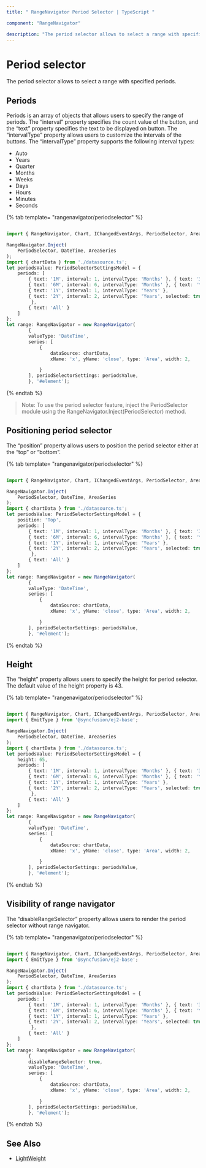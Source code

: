 ```yaml
---
title: " RangeNavigator Period Selector | TypeScript "

component: "RangeNavigator"

description: "The period selector allows to select a range with specified periods."
---
```


# Period selector

The period selector allows to select a range with specified periods.

## Periods

Periods is an array of objects that allows users to specify the range of periods. The “interval” property specifies the count value of the button, and the “text” property specifies the text to be displayed on button. The “intervalType” property allows users to customize the intervals of the buttons. The “intervalType” property supports the following interval types:

* Auto
* Years
* Quarter
* Months
* Weeks
* Days
* Hours
* Minutes
* Seconds

{% tab template= "rangenavigator/periodselector" %}

```typescript

import { RangeNavigator, Chart, IChangedEventArgs, PeriodSelector, AreaSeries, DateTime, PeriodSelectorSettingsModel } from '@syncfusion/ej2-charts';

RangeNavigator.Inject(
    PeriodSelector, DateTime, AreaSeries
);
import { chartData } from './datasource.ts';
let periodsValue: PeriodSelectorSettingsModel = {
    periods: [
        { text: '1M', interval: 1, intervalType: 'Months' }, { text: '3M', interval: 3, intervalType: 'Months' },
        { text: '6M', interval: 6, intervalType: 'Months' }, { text: 'YTD' },
        { text: '1Y', interval: 1, intervalType: 'Years' },
        { text: '2Y', interval: 2, intervalType: 'Years', selected: true
         },
        { text: 'All' }
    ]
};
let range: RangeNavigator = new RangeNavigator(
        {
        valueType: 'DateTime',
        series: [
            {
                dataSource: chartData,
                xName: 'x', yName: 'close', type: 'Area', width: 2,

            }
        ], periodSelectorSettings: periodsValue,
        }, '#element');
```

{% endtab %}

>Note: To use the period selector feature, inject the PeriodSelector module using the RangeNavigator.Inject(PeriodSelector)
method.

## Positioning period selector

The “position” property allows users to position the period selector either at the “top” or “bottom”.

{% tab template= "rangenavigator/periodselector" %}

```typescript

import { RangeNavigator, Chart, IChangedEventArgs, PeriodSelector, AreaSeries, DateTime, PeriodSelectorSettingsModel } from '@syncfusion/ej2-charts';

RangeNavigator.Inject(
    PeriodSelector, DateTime, AreaSeries
);
import { chartData } from './datasource.ts';
let periodsValue: PeriodSelectorSettingsModel = {
    position: 'Top',
    periods: [
        { text: '1M', interval: 1, intervalType: 'Months' }, { text: '3M', interval: 3, intervalType: 'Months' },
        { text: '6M', interval: 6, intervalType: 'Months' }, { text: 'YTD' },
        { text: '1Y', interval: 1, intervalType: 'Years' },
        { text: '2Y', interval: 2, intervalType: 'Years', selected: true
         },
        { text: 'All' }
    ]
};
let range: RangeNavigator = new RangeNavigator(
        {
        valueType: 'DateTime',
        series: [
            {
                dataSource: chartData,
                xName: 'x', yName: 'close', type: 'Area', width: 2,

            }
        ], periodSelectorSettings: periodsValue,
        }, '#element');
```

{% endtab %}

## Height

The “height” property allows users to specify the height for period selector. The default value of the height property is 43.

{% tab template= "rangenavigator/periodselector" %}

```typescript

import { RangeNavigator, Chart, IChangedEventArgs, PeriodSelector, AreaSeries, DateTime, PeriodSelectorSettingsModel } from '@syncfusion/ej2-charts';
import { EmitType } from '@syncfusion/ej2-base';

RangeNavigator.Inject(
    PeriodSelector, DateTime, AreaSeries
);
import { chartData } from './datasource.ts';
let periodsValue: PeriodSelectorSettingsModel = {
    height: 65,
    periods: [
        { text: '1M', interval: 1, intervalType: 'Months' }, { text: '3M', interval: 3, intervalType: 'Months' },
        { text: '6M', interval: 6, intervalType: 'Months' }, { text: 'YTD' },
        { text: '1Y', interval: 1, intervalType: 'Years' },
        { text: '2Y', interval: 2, intervalType: 'Years', selected: true
         },
        { text: 'All' }
    ]
};
let range: RangeNavigator = new RangeNavigator(
        {
        valueType: 'DateTime',
        series: [
            {
                dataSource: chartData,
                xName: 'x', yName: 'close', type: 'Area', width: 2,

            }
        ], periodSelectorSettings: periodsValue,
        }, '#element');
```

{% endtab %}

## Visibility of range navigator

The “disableRangeSelector” property allows users to render the period selector without range navigator.

{% tab template= "rangenavigator/periodselector" %}

```typescript

import { RangeNavigator, Chart, IChangedEventArgs, PeriodSelector, AreaSeries, DateTime, PeriodSelectorSettingsModel } from '@syncfusion/ej2-charts';
import { EmitType } from '@syncfusion/ej2-base';

RangeNavigator.Inject(
    PeriodSelector, DateTime, AreaSeries
);
import { chartData } from './datasource.ts';
let periodsValue: PeriodSelectorSettingsModel = {
    periods: [
        { text: '1M', interval: 1, intervalType: 'Months' }, { text: '3M', interval: 3, intervalType: 'Months' },
        { text: '6M', interval: 6, intervalType: 'Months' }, { text: 'YTD' },
        { text: '1Y', interval: 1, intervalType: 'Years' },
        { text: '2Y', interval: 2, intervalType: 'Years', selected: true
         },
        { text: 'All' }
    ]
};
let range: RangeNavigator = new RangeNavigator(
        {
        disableRangeSelector: true,
        valueType: 'DateTime',
        series: [
            {
                dataSource: chartData,
                xName: 'x', yName: 'close', type: 'Area', width: 2,

            }
        ], periodSelectorSettings: periodsValue,
        }, '#element');
```

{% endtab %}

## See Also

* [LightWeight](./lightweight/)